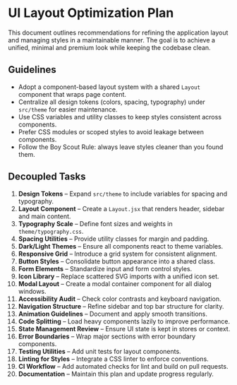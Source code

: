 # UI Layout Optimization Plan

This document outlines recommendations for refining the application layout and managing styles in a maintainable manner. The goal is to achieve a unified, minimal and premium look while keeping the codebase clean.

## Guidelines
- Adopt a component-based layout system with a shared `Layout` component that wraps page content.
- Centralize all design tokens (colors, spacing, typography) under `src/theme` for easier maintenance.
- Use CSS variables and utility classes to keep styles consistent across components.
- Prefer CSS modules or scoped styles to avoid leakage between components.
- Follow the Boy Scout Rule: always leave styles cleaner than you found them.

## Decoupled Tasks
1. **Design Tokens** – Expand `src/theme` to include variables for spacing and typography.
2. **Layout Component** – Create a `Layout.jsx` that renders header, sidebar and main content.
3. **Typography Scale** – Define font sizes and weights in `theme/typography.css`.
4. **Spacing Utilities** – Provide utility classes for margin and padding.
5. **Dark/Light Themes** – Ensure all components react to theme variables.
6. **Responsive Grid** – Introduce a grid system for consistent alignment.
7. **Button Styles** – Consolidate button appearance into a shared class.
8. **Form Elements** – Standardize input and form control styles.
9. **Icon Library** – Replace scattered SVG imports with a unified icon set.
10. **Modal Layout** – Create a modal container component for all dialog windows.
11. **Accessibility Audit** – Check color contrasts and keyboard navigation.
12. **Navigation Structure** – Refine sidebar and top bar structure for clarity.
13. **Animation Guidelines** – Document and apply smooth transitions.
14. **Code Splitting** – Load heavy components lazily to improve performance.
15. **State Management Review** – Ensure UI state is kept in stores or context.
16. **Error Boundaries** – Wrap major sections with error boundary components.
17. **Testing Utilities** – Add unit tests for layout components.
18. **Linting for Styles** – Integrate a CSS linter to enforce conventions.
19. **CI Workflow** – Add automated checks for lint and build on pull requests.
20. **Documentation** – Maintain this plan and update progress regularly.

